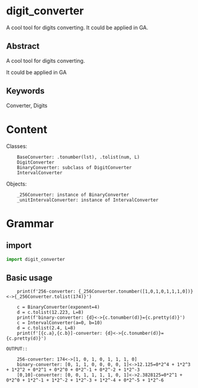 # digit_converter
A cool tool for digits converting. It could be applied in GA.


## Abstract

A cool tool for digits converting.

It could be applied in GA

## Keywords

Converter, Digits

Content
=========

Classes:
```
    BaseConverter: .tonumber(lst), .tolist(num, L)
    DigitConverter
    BinaryConverter: subclass of DigitConverter
    IntervalConverter
```
Objects:
```
    _256Converter: instance of BinaryConverter
    _unitIntervalConverter: instance of IntervalConverter
```
Grammar
=========

import
-------------

```python
import digit_converter
```
Basic usage
-------------
```pyhon
    print(f'256-converter: {_256Converter.tonumber([1,0,1,0,1,1,1,0])}<->{_256Converter.tolist(174)}')

    c = BinaryConverter(exponent=4)
    d = c.tolist(12.223, L=8)
    print(f'binary-converter: {d}<->{c.tonumber(d)}={c.pretty(d)}')
    c = IntervalConverter(a=0, b=10)
    d = c.tolist(2.4, L=8)
    print(f'[{c.a},{c.b}]-converter: {d}<->{c.tonumber(d)}={c.pretty(d)}')

OUTPUT::

    256-converter: 174<->[1, 0, 1, 0, 1, 1, 1, 0]
    binary-converter: [0, 1, 1, 0, 0, 0, 0, 1]<->12.125=0*2^4 + 1*2^3 + 1*2^2 + 0*2^1 + 0*2^0 + 0*2^-1 + 0*2^-2 + 1*2^-3
    [0,10]-converter: [0, 0, 1, 1, 1, 1, 0, 1]<->2.3828125=0*2^1 + 0*2^0 + 1*2^-1 + 1*2^-2 + 1*2^-3 + 1*2^-4 + 0*2^-5 + 1*2^-6
```
